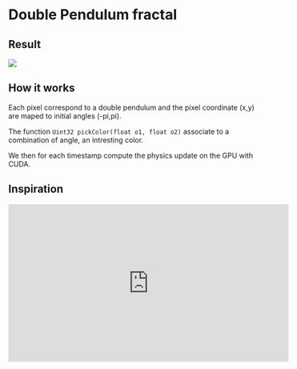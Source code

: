 # Double Pendulum fractal

## Result

![](render.gif)

## How it works
Each pixel correspond to a double pendulum and the pixel coordinate (x,y) are maped to initial angles (-pi,pi). 

The function `Uint32 pickColor(float o1, float o2)` associate to a combination of angle, an intresting color.

We then for each timestamp compute the physics update on the GPU with CUDA.


## Inspiration

<iframe width="560" height="315"
src="https://www.youtube.com/embed/n7JK4Ht8k8M" 
frameborder="0" 
allow="accelerometer; autoplay; encrypted-media; gyroscope; picture-in-picture" 
allowfullscreen></iframe>